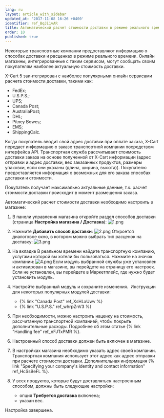 ```yaml
---
lang: ru
layout: article_with_sidebar
updated_at: '2017-11-08 16:26 +0400'
identifier: ref_BqJi1vAR
title: Автоматический расчет стоимости доставки в режиме реального времени
order: 10
published: true
---
```

Некоторые транспортные компании предоставляют информацию о способах доставки и расценках в режиме реального времени. Онлайн магазины, интегрированные с таким сервисом, могут сообщать своим покупателям наиболее актуальную стоимость доставки.  

X-Cart 5 заинтегрирован с наиболее популярными онлайн сервисами расчета стоимости доставки, такими как:

*   FedEx;
*   U.S.P.S.;
*   UPS;
*   Canada Post;
*   AustraliaPost;
*   DHL;
*   Pitney Bowes;
*   EMS;
*   ShippingCalc.

Когда покупатель вводит свой адрес доставки при оплате заказа, X-Cart передает информацию о заказе транспортной компании посредством интерфейса API. Транспортная служба рассчитывает стоимость доставки заказа на основе полученной от X-Cart информации (адрес отправки и адрес доставки, вес заказанных продуктов, размеры упаковки, если они указаны (длина, ширина, высота)). Покупателю предоставляется информация о возможных для его заказа способах доставки и стоимости.

Покупатель получает максимально актуальные данные, т.к. расчет стоимости доставки происходит в момент размещения заказа.

Автоматический расчет стоимости доставки необходимо настроить в магазине:

1.  В панели управления магазина откройте раздел способов доставки (страница **Настройка магазина / Доставка**):
    ![1.png]({{site.baseurl}}/attachments/ref_BqJi1vAR/1.png)
2.  Нажмите **Добавить способ доставки**:
    ![2.png]({{site.baseurl}}/attachments/ref_BqJi1vAR/2.png)
    Откроется диалоговое окно, в котором можно выбрать тип расценок на доставку:
    ![3.png]({{site.baseurl}}/attachments/ref_BqJi1vAR/3.png)
3.  На вкладке В реальном времени найдите транспортную компанию, услугами которой вы хотели бы пользоваться. Нажмите на значок компании:
    ![4.png]({{site.baseurl}}/attachments/ref_BqJi1vAR/4.png)
    Если модуль выбранной службы уже установлен и активирован в магазине, вы перейдете на страницу его настроек. Если не установлен, вы перейдете в Маркетплейс, где нужно будет установить модуль. 

4.  Настройте выбранный модуль и сохраните изменения. 
    Инструкции для некоторых популярных модулей доставки:
    *   {% link "Canada Post" ref_XsHLxUwv %}
    *   {% link "U.S.P.S." ref_whrpZnV3 %}

5.  При необходимости, можно настроить наценку на стоимость, рассчитанную транспортной компанией, чтобы покрыть дополнительные расходы. Подробнее об этом  статье {% link "Handling fee" ref_nFJTxPMR %}.

6.  Настроенный способ доставки должен быть включен в магазине.

7.  В настройках магазина необходимо указать адрес своей компании. Транспортная компания использует этот адрес как адрес отправки при расчете стоимости доставки. Дополнительная информация {% link "Specifying your company's identity and contact information" ref_HcSs9eFL %}. 

8.  У всех продуктов, которые будут доставляться настроенным способом, должны быть следующие настройки:
    *   опция **Требуется доставка** включена; 
    *   указан вес.

Настройка завершена.
